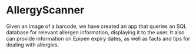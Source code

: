 # AllergyScanner
Given an image of a barcode, we have created an app that queries an SQL database for relevant allergen information, displaying it to the user. It also can provide information on Epipen expiry dates, as well as facts and tips for dealing with allergies.
